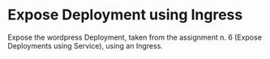 # Expose Deployment using Ingress

Expose the wordpress Deployment, taken from the assignment n. 6 (Expose Deployments using Service), using an Ingress.
